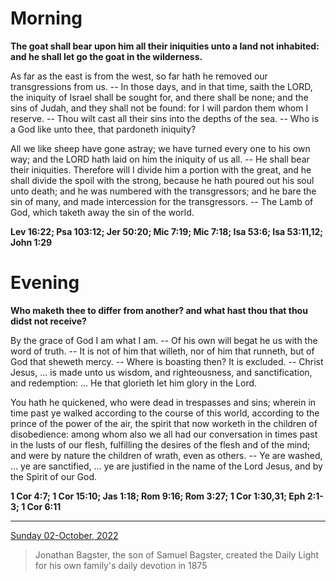 # Morning

**The goat shall bear upon him all their iniquities unto a land not inhabited: and he shall let go the goat in the wilderness.**
 
As far as the east is from the west, so far hath he removed our transgressions from us. -- In those days, and in that time, saith the LORD, the iniquity of Israel shall be sought for, and there shall be none; and the sins of Judah, and they shall not be found: for I will pardon them whom I reserve. -- Thou wilt cast all their sins into the depths of the sea. -- Who is a God like unto thee, that pardoneth iniquity?
 
All we like sheep have gone astray; we have turned every one to his own way; and the LORD hath laid on him the iniquity of us all. -- He shall bear their iniquities. Therefore will I divide him a portion with the great, and he shall divide the spoil with the strong, because he hath poured out his soul unto death; and he was numbered with the transgressors; and he bare the sin of many, and made intercession for the transgressors. -- The Lamb of God, which taketh away the sin of the world.  

**Lev 16:22; Psa 103:12; Jer 50:20; Mic 7:19; Mic 7:18; Isa 53:6; Isa 53:11,12; John 1:29**

# Evening

**Who maketh thee to differ from another? and what hast thou that thou didst not receive?**
 
By the grace of God I am what I am. -- Of his own will begat he us with the word of truth. -- It is not of him that willeth, nor of him that runneth, but of God that sheweth mercy. -- Where is boasting then? It is excluded. -- Christ Jesus, ... is made unto us wisdom, and righteousness, and sanctification, and redemption: ... He that glorieth let him glory in the Lord.
 
You hath he quickened, who were dead in trespasses and sins; wherein in time past ye walked according to the course of this world, according to the prince of the power of the air, the spirit that now worketh in the children of disobedience: among whom also we all had our conversation in times past in the lusts of our flesh, fulfilling the desires of the flesh and of the mind; and were by nature the children of wrath, even as others. -- Ye are washed, ... ye are sanctified, ... ye are justified in the name of the Lord Jesus, and by the Spirit of our God.  

**1 Cor 4:7; 1 Cor 15:10; Jas 1:18; Rom 9:16; Rom 3:27; 1 Cor 1:30,31; Eph 2:1-3; 1 Cor 6:11**

---

[Sunday 02-October, 2022](https://t.me/s/daily_light)

> Jonathan Bagster, the son of Samuel Bagster, created the Daily Light for his own family's daily devotion in 1875


